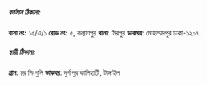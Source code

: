 ##### বর্তমান ঠিকানা: 
**বাসা নং:** ১৫/এ/১
**রোড নং:** ৫, কল্যাণপুর
**থানা**: মিরপুর
**ডাকঘর**: মোহাম্মদপুর
ঢাকা-১২০৭
##### স্থায়ী ঠিকানা: 
**গ্রাম**: চর সিংগুলি
**ডাকঘর**: দুর্গাপুর
কালিহাতী, টাঙ্গাইল
